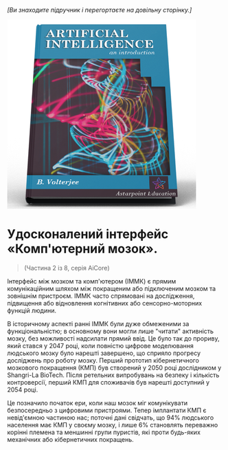 *[Ви знаходите підручник і перегортаєте на довільну сторінку.]*

![Підручник ШІ](/resources/lore/textbookAI440.png)
# Удосконалений інтерфейс «Комп'ютерний мозок».
> (Частина 2 із 8, серія AiCore)

Інтерфейс між мозком та комп'ютером (ІММК) є прямим комунікаційним шляхом між покращеним або підключеним мозком та зовнішнім пристроєм. ІММК часто спрямовані на дослідження, підвищення або відновлення когнітивних або сенсорно-моторних функцій людини.

В історичному аспекті ранні ІММК були дуже обмеженими за функціональністю; в основному вони могли лише "читати" активність мозку, без можливості надсилати прямий ввід. Це було так до прориву, який стався у 2047 році, коли повністю цифрове моделювання людського мозку було нарешті завершено, що сприяло прогресу досліджень про роботу мозку. Перший прототип кібернетичного мозкового покращення (КМП) був створений у 2050 році дослідником у Shangri-La BioTech. Після ретельних випробувань на безпеку і кількість контроверсії, перший КМП для споживачів був нарешті доступний у 2054 році.

Це позначило початок ери, коли наш мозок міг комунікувати безпосередньо з цифровими пристроями. Тепер імплантати КМП є невід'ємною частиною нас; поточні дані свідчать, що 94% людського населення має КМП у своєму мозку, і лише 6% становлять переважно корінні племена та меншинні групи пуристів, які проти будь-яких механічних або кібернетичних покращень.
